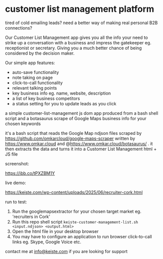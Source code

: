 # customer list management platform

tired of cold emailing leads? need a better way of making real personal B2B connections? 

Our Customer List Management app gives you all the info your need to strike up a conversation with a business and impress the gatekeeper eg. receptionist or secretary. Giving you a much better chance of being considered by the decision maker.

Our simple app features:

* auto-save functionality
* note taking on page
* click-to-call functionality
* relevant talking points
* key business info eg. name, website, description
* a list of key business competitors
* a status setting for you to update leads as you click

  
a simple customer-list-management js dom app produced from a bash shell script and a botasaurus scrape of Google Maps business info for your chosen keywords

it's a bash script that reads the Google Map ndjson files scraped by https://github.com/omkarcloud/google-maps-scraper written by https://www.omkar.cloud and @https://www.omkar.cloud/botasaurus/ . it then extracts the data and turns it into a Customer List Management html + JS file

screenshot:

https://ibb.co/tPXZBM1Y

live demo:

https://keiste.com/wp-content/uploads/2025/06/recruiter-cork.html

run to test:

1. Run the googlemapsextractor for your chosen target market eg. 'recruiters in Cork'
2. Run this repo shell script `keiste-customer-management-list.sh <input.ndjson> <output.html>`
3. Open the html file in your desktop browser
4. You may have to configure an application to run browser click-to-call links eg. Skype, Google Voice etc.

contact me at info@keiste.com if you are looking for support
